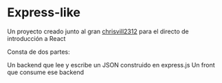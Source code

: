 # Express-like

Un proyecto creado junto al gran [chrisvill2312](https://github.com/chrisvill2312)
para el directo de introducción a React 

Consta de dos partes:

Un backend que lee y escribe un JSON construido en express.js
Un front que consume ese backend
